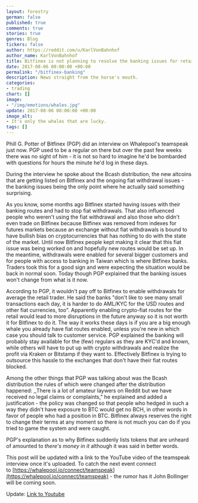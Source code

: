 ```yaml
---
layout: forestry
german: false
published: true
comments: true
stories: true
genres: Blog
tickers: false
author: https://reddit.com/u/KarlVonBahnhof
author_name: KarlVonBahnhof
title: Bitfinex is not planning to resolve the banking issues for retail customers
date: 2017-08-06 00:00:00 +00:00
permalink: "/bitfinex-banking"
description: News straight from the horse's mouth.
categories:
- trading
chart: []
image:
- "/img/emotions/whales.jpg"
update: 2017-08-06 00:00:00 +00:00
image_alt:
- It's only the whales that are lucky.
tags: []
---
```



Phill G. Potter of Bitfinex (PGP) did an interview on Whalepool's teamspeak just now. PGP used to be a regular on there but over the past few weeks there was no sight of him - it is not so hard to imagine he'd be bombarded with questions for hours the minute he'd log in these days.

During the interview he spoke about the Bcash distribution, the new altcoins that are getting listed on Bitfinex and the ongoing fiat withdrawal issues - the banking issues being the only point where he actually said something surprising.

As you know, some months ago Bitfinex started having issues with their banking routes and had to stop fiat withdrawals. That also influenced people who weren't using the fiat withdrawal and also those who didn't even trade on Bitfinex because Bitfinex was removed from indexes for futures markets because an exchange without fiat withdrawals is bound to have bullish bias on cryptocurrencies that has nothing to do with the state of the market. Until now Bitfinex people kept making it clear that this fiat issue was being worked on and hopefully new routes would be set up. In the meantime, withdrawals were enabled for several bigger customers and for people with access to banking in Taiwan which is where Bitfinex banks. Traders took this for a good sign and were expecting the situation would be back in normal soon. Today though PGP explained that the banking issues won't change from what is it now.

According to PGP, it wouldn't pay off to Bitfinex to enable withdrawals for average the retail trader. He said the banks "don't like to see many small transactions each day, it is harder to do AML/KYC for the USD routes and other fiat currencies, too". Apparently enabling crypto-fiat routes for the retail would lead to more disruptions in the future anyway so it is not worth it for Bitfinex to do it. The way it works these days is if you are a big enough whale you already have fiat routes enabled, unless you're new in which case you should talk to customer service. PGP explained the banking will probably stay available for the (few) regulars as they are KYC'd and known, while others will have to put up with crypto withdrawals and realize the profit via Kraken or Bitstamp if they want to. Effectively Bitfinex is trying to outsource this hassle to the exchanges that don't have their fiat routes blocked.

Among the other things that PGP was talking about was the Bcash distribution the rules of which were changed after the distribution happened: ,,There is a lot of amateur laywers on Reddit but we have received no legal claims or complaints," he explained and added a justification - the policy was changed so that people who hedged in such a way they didn't have exposure to BTC would get no BCH, in other words in favor of people who had a position in BTC. Bitfinex always reserves the right to change their terms at any moment so there is not much you can do if you tried to game the system and were caught.

PGP's explanation as to why Bitfinex suddenly lists tokens that are unheard of amounted to *there's money in it* although it was said in better words.

This post will be updated with a link to the YouTube video of the teamspeak interview once it's uploaded. To catch the next event connect to [https://whalepool.io/connect/teamspeak](https://whalepool.io/connect/teamspeak) - the rumor has it John Bollinger will be coming soon.

Update: [Link to Youtube](https://www.youtube.com/watch?v=rhu4c8sL0AE)